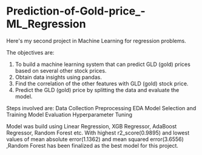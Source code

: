 # Prediction-of-Gold-price_-ML_Regression



Here's my second project in Machine Learning for regression problems.
 
The objectives are:
1. To build a machine learning system that can predict GLD (gold) prices based on several other stock prices.
2. Obtain data insights using pandas.
3. Find the correlation of the other features with GLD (gold) stock price.
4. Predict the GLD (gold) price by splitting the data and evaluate the model.

Steps involved are:
Data Collection
Preprocessing
EDA
Model Selection and Training
Model Evaluation
Hyperparameter Tuning


Model was build using Linear Regression, XGB Regressor, AdaBoost Regressor, Random Forest etc. 
With highest r2_score(0.9895) and lowest values of mean absolute error(1.1362) and mean squared error(3.6556) ,Random Forest has been finalized as the best model for this project.
